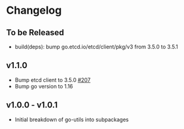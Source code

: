 # Changelog

## To be Released

* build(deps): bump go.etcd.io/etcd/client/pkg/v3 from 3.5.0 to 3.5.1

## v1.1.0

* Bump etcd client to 3.5.0
  [#207](https://github.com/Scalingo/go-utils/pull/207)
* Bump go version to 1.16

## v1.0.0 - v1.0.1

* Initial breakdown of go-utils into subpackages
